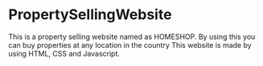# PropertySellingWebsite

This is a property selling website named as HOMESHOP.
By using this you can buy properties at any location in the country
This website is made by using HTML, CSS and Javascript.
